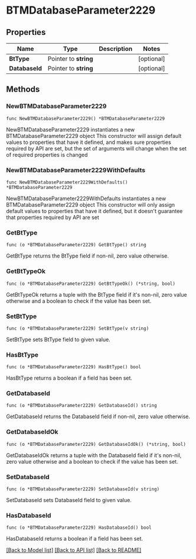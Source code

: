 # BTMDatabaseParameter2229

## Properties

Name | Type | Description | Notes
------------ | ------------- | ------------- | -------------
**BtType** | Pointer to **string** |  | [optional] 
**DatabaseId** | Pointer to **string** |  | [optional] 

## Methods

### NewBTMDatabaseParameter2229

`func NewBTMDatabaseParameter2229() *BTMDatabaseParameter2229`

NewBTMDatabaseParameter2229 instantiates a new BTMDatabaseParameter2229 object
This constructor will assign default values to properties that have it defined,
and makes sure properties required by API are set, but the set of arguments
will change when the set of required properties is changed

### NewBTMDatabaseParameter2229WithDefaults

`func NewBTMDatabaseParameter2229WithDefaults() *BTMDatabaseParameter2229`

NewBTMDatabaseParameter2229WithDefaults instantiates a new BTMDatabaseParameter2229 object
This constructor will only assign default values to properties that have it defined,
but it doesn't guarantee that properties required by API are set

### GetBtType

`func (o *BTMDatabaseParameter2229) GetBtType() string`

GetBtType returns the BtType field if non-nil, zero value otherwise.

### GetBtTypeOk

`func (o *BTMDatabaseParameter2229) GetBtTypeOk() (*string, bool)`

GetBtTypeOk returns a tuple with the BtType field if it's non-nil, zero value otherwise
and a boolean to check if the value has been set.

### SetBtType

`func (o *BTMDatabaseParameter2229) SetBtType(v string)`

SetBtType sets BtType field to given value.

### HasBtType

`func (o *BTMDatabaseParameter2229) HasBtType() bool`

HasBtType returns a boolean if a field has been set.

### GetDatabaseId

`func (o *BTMDatabaseParameter2229) GetDatabaseId() string`

GetDatabaseId returns the DatabaseId field if non-nil, zero value otherwise.

### GetDatabaseIdOk

`func (o *BTMDatabaseParameter2229) GetDatabaseIdOk() (*string, bool)`

GetDatabaseIdOk returns a tuple with the DatabaseId field if it's non-nil, zero value otherwise
and a boolean to check if the value has been set.

### SetDatabaseId

`func (o *BTMDatabaseParameter2229) SetDatabaseId(v string)`

SetDatabaseId sets DatabaseId field to given value.

### HasDatabaseId

`func (o *BTMDatabaseParameter2229) HasDatabaseId() bool`

HasDatabaseId returns a boolean if a field has been set.


[[Back to Model list]](../README.md#documentation-for-models) [[Back to API list]](../README.md#documentation-for-api-endpoints) [[Back to README]](../README.md)


